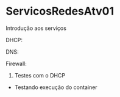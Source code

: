 # ServicosRedesAtv01


Introdução aos serviços

DHCP:

DNS:

Firewall:

1. Testes com o DHCP

  - Testando execução do container
